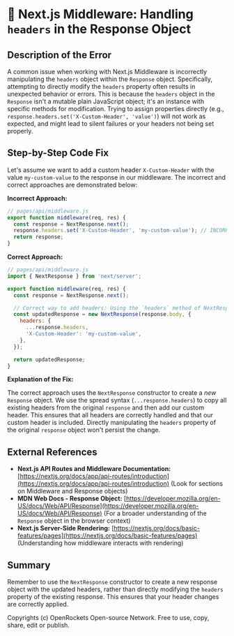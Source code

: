 # 🐞 Next.js Middleware: Handling `headers` in the Response Object


## Description of the Error

A common issue when working with Next.js Middleware is incorrectly manipulating the `headers` object within the `Response` object.  Specifically, attempting to directly modify the `headers` property often results in unexpected behavior or errors.  This is because the `headers` object in the `Response` isn't a mutable plain JavaScript object; it's an instance with specific methods for modification. Trying to assign properties directly (e.g., `response.headers.set('X-Custom-Header', 'value')`) will not work as expected, and might lead to silent failures or your headers not being set properly.


## Step-by-Step Code Fix

Let's assume we want to add a custom header `X-Custom-Header` with the value `my-custom-value` to the response in our middleware.  The incorrect and correct approaches are demonstrated below:

**Incorrect Approach:**

```javascript
// pages/api/middleware.js
export function middleware(req, res) {
  const response = NextResponse.next();
  response.headers.set('X-Custom-Header', 'my-custom-value'); // INCORRECT
  return response;
}
```

**Correct Approach:**

```javascript
// pages/api/middleware.js
import { NextResponse } from 'next/server';

export function middleware(req, res) {
  const response = NextResponse.next();

  // Correct way to add headers: Using the `headers` method of NextResponse.
  const updatedResponse = new NextResponse(response.body, {
    headers: {
      ...response.headers,
      'X-Custom-Header': 'my-custom-value',
    },
  });

  return updatedResponse;
}
```


**Explanation of the Fix:**

The correct approach uses the `NextResponse` constructor to create a *new* `Response` object.  We use the spread syntax (`...response.headers`) to copy all existing headers from the original `response` and then add our custom header.  This ensures that all headers are correctly handled and that our custom header is included.  Directly manipulating the `headers` property of the original `response` object won't persist the change.

## External References

* **Next.js API Routes and Middleware Documentation:** [https://nextjs.org/docs/app/api-routes/introduction](https://nextjs.org/docs/app/api-routes/introduction)  (Look for sections on Middleware and Response objects)
* **MDN Web Docs - Response Object:** [https://developer.mozilla.org/en-US/docs/Web/API/Response](https://developer.mozilla.org/en-US/docs/Web/API/Response) (For a broader understanding of the `Response` object in the browser context)
* **Next.js Server-Side Rendering:** [https://nextjs.org/docs/basic-features/pages](https://nextjs.org/docs/basic-features/pages) (Understanding how middleware interacts with rendering)


## Summary

Remember to use the `NextResponse` constructor to create a new response object with the updated headers, rather than directly modifying the `headers` property of the existing response. This ensures that your header changes are correctly applied.


Copyrights (c) OpenRockets Open-source Network. Free to use, copy, share, edit or publish.

